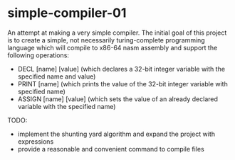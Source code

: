 # simple-compiler-01
An attempt at making a very simple compiler.
The initial goal of this project is to create a simple, not necessarily turing-complete programming language which will compile to x86-64 nasm assembly and support the following operations:
- DECL [name] [value] (which declares a 32-bit integer variable with the specified name and value)
- PRINT [name] (which prints the value of the 32-bit integer variable with specified name)
- ASSIGN [name] [value] (which sets the value of an already declared variable with the specified name)


TODO:
- implement the shunting yard algorithm and expand the project with expressions
- provide a reasonable and convenient command to compile files 
